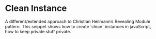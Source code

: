 Clean Instance
==============

A different/extended approach to Christian Heilmann’s Revealing Module pattern.
This snippet shows how to create 'clean' instances in javaScript, how to keep private stuff private.

